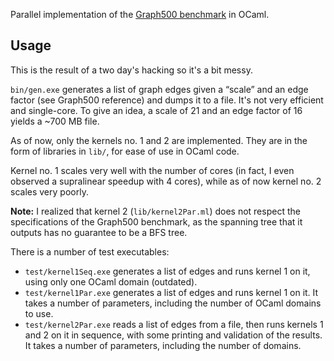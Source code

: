 Parallel implementation of the [Graph500
benchmark](https://graph500.org/?page_id=12) in OCaml.

## Usage

This is the result of a two day's hacking so it's a bit messy.

`bin/gen.exe` generates a list of graph edges given a “scale” and an edge factor
(see Graph500 reference) and dumps it to a file. It's not very efficient and
single-core. To give an idea, a scale of 21 and an edge factor of 16 yields a
~700 MB file.

As of now, only the kernels no. 1 and 2 are implemented. They are in the form of
libraries in `lib/`, for ease of use in OCaml code.

Kernel no. 1 scales very well with the number of cores (in fact, I even observed
a supralinear speedup with 4 cores), while as of now kernel no. 2 scales very
poorly.


**Note:** I realized that kernel 2 (`lib/kernel2Par.ml`) does not respect the
specifications of the Graph500 benchmark, as the spanning tree that it
outputs has no guarantee to be a BFS tree.

There is a number of test executables:
- `test/kernel1Seq.exe` generates a list of edges and runs kernel 1 on it,
  using only one OCaml domain (outdated).
- `test/kernel1Par.exe` generates a list of edges and runs kernel 1 on it. It
  takes a number of parameters, including the number of OCaml domains to use.
- `test/kernel2Par.exe` reads a list of edges from a file, then runs kernels 1
  and 2 on it in sequence, with some printing and validation of the results. It
  takes a number of parameters, including the number of domains.
